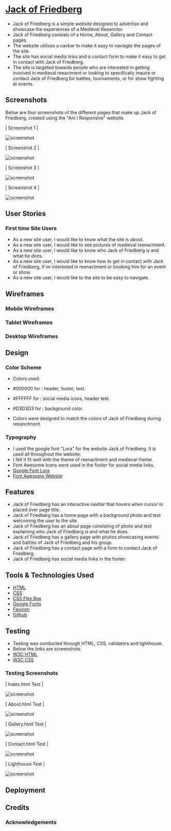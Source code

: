 #  [Jack of Friedberg](https://jackofblades95.github.io/jack-of-friedberg/index.html)

* Jack of Friedberg is a simple website designed to advertise and showcase the experiences of a Medieval Reeanctor.
* Jack of Friedberg consists of a Home, About, Gallery and Contact pages.
* The website utilises a navbar to make it easy to naviagte the pages of the site.
* The site has social media links and a contact form to make it easy to get in contact with Jack of Friedberg.
* The site is targeted towards people who are interested in getting involved in medieval reeactment or looking to specifically
inquire or contact Jack of Friedberg for battles, tournaments, or for show fighting at events.

## Screenshots
Below are four screenshots of the different pages that make up Jack of Friedberg, created using the "Am I Responsive" website.

| Screenshot 1 |

![screenshot](assets/images/amiresponsive01.PNG)

| Screenshot 2 |

![screenshot](assets/images/amiresponsive02.PNG)

| Screenshot 3 |

![screenshot](assets/images/amiresponsive03.PNG)

| Screenshot 4 |

![screenshot](assets/images/amiresponsive04.PNG)

## User Stories

### First time Site Users

* As a new site user, I would like to know what the site is about.
* As a new site user, I would like to see pictures of medieval reenactment.
* As a new site user, I would like to know who Jack of Friedberg is and what he does.
* As a new site user, I would like to know how to get in contact with Jack of Friedberg, if im interested in reenactment or booking him for an event or show.
* As a new site user, I would like to the site to be easy to navigate.

## Wireframes

### Mobile Wireframes

### Tablet Wireframes

### Desktop Wireframes

## Design

### Color Scheme

* Colors used:

* #000000 for : header, footer, text.
* #FFFFFF for : social media icons, header text.
* #D3D3D3 for : background color.
* Colors were designed to match the colors of Jack of Friedberg during reeanctment.

### Typography

* I used the google font "Lora" for the website Jack of Friedberg. It is used all throughout the website.
* I felt it fit well with the theme of reenactment and medieval theme.
* Font Awesome Icons were used in the footer for social media links.
* [Google Font Lora](https://fonts.google.com/specimen/Lora)
* [Font Awesome Website](https://fontawesome.com/)

## Features

* Jack of Friedberg has an interactive navbar that hovers when cursor is placed over page title.
* Jack of Friedberg has a home page with a background photo and text welcoming the user to the site.
* Jack of Friedberg has an about page consisting of photo and text explaining who Jack of Friedberg is and what he does.
* Jack of Friedberg has a gallery page with photos showcasing events and battles of Jack of Friedberg and his group.
* Jack of Friedberg has a contact page with a form to contact Jack of Friedberg.
* Jack of Friedberg has social media links in the footer.

## Tools & Technologies Used

* [HTML](https://en.wikipedia.org/wiki/HTML)
* [CSS](https://en.wikipedia.org/wiki/CSS)
* [CSS Flex Box](https://www.w3schools.com/css/css3_flexbox.asp)
* [Google Fonts](https://fonts.google.com/)
* [Favicon](https://en.wikipedia.org/wiki/Favicon)
* [Github](https://github.com/)


## Testing

* Testing was conducted through HTML, CSS, validators and lighthouse.
* Below the links are screenshots.
* [W3C HTML](https://validator.w3.org/#validate_by_input)
* [W3C CSS](https://jigsaw.w3.org/css-validator/#validate_by_input)

### Testing Screenshots

| Index.html Test |

![screenshot](assets/images/indextest.PNG)

| About.html Test |

![screenshot](assets/images/abouttest.PNG)

| Gallery.html Test |

![screenshot](assets/images/gallerytest.PNG)

| Contact.html Test |

![screenshot](assets/images/contacttest.PNG)

| Lighthouse Test |

![screenshot](assets/images/lighthousetest.PNG)



## Deployment

## Credits

### Acknowledgements
